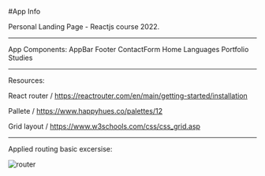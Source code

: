 

#App Info

Personal Landing Page - Reactjs course 2022.

*************

App Components:
AppBar
Footer
ContactForm
Home
Languages
Portfolio
Studies

*************

Resources:

React router / https://reactrouter.com/en/main/getting-started/installation

Pallete /  https://www.happyhues.co/palettes/12

Grid layout / https://www.w3schools.com/css/css_grid.asp

*************

Applied routing basic excersise:

![router](https://user-images.githubusercontent.com/66336947/187346334-5d628d91-fe16-4478-aa9a-8c03d9d08b99.png)



